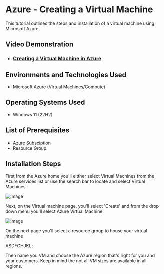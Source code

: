 <h1>Azure - Creating a Virtual Machine</h1>
This tutorial outlines the steps and installation of a virtual machine using Microsoft Azure.<br />


<h2>Video Demonstration</h2>

- ### [Creating a Virtual Machine in Azure](https://clipchamp.com/watch/aJXukDOnyE0)

<h2>Environments and Technologies Used</h2>

- Microsoft Azure (Virtual Machines/Compute)

<h2>Operating Systems Used </h2>

- Windows 11</b> (22H2)

<h2>List of Prerequisites</h2>

- Azure Subsciption
- Resource Group

<h2>Installation Steps</h2>

First from the Azure home you'll eitther select Virtual Machines from the Azure services list or use the search bar to locate and select Virtual Machines.

![image](https://github.com/oraljr/vm-setup/assets/152557529/9cb229b9-9141-447a-9b34-4b58359ef21e)

Next, on the Virtual machine page, you'll select 'Create' and from the drop down menu you'll select Azure Virtual Machine.

![image](https://github.com/oraljr/vm-setup/assets/152557529/bbc4fd7b-4170-4476-a358-34e8f69c72d8)


On the next page you'll select a resource group to house your virtual machine

ASDFGHJKL;

Then name you VM and choose the Azure region that's right for you and your customers. Keep in mind the not all VM sizes are available in all regions.

